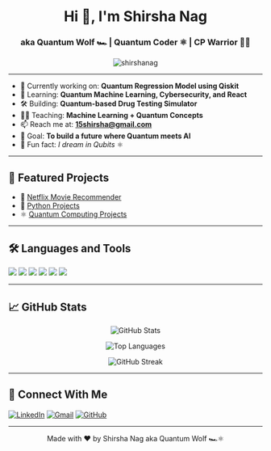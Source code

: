 

<h1 align="center">Hi 👋, I'm Shirsha Nag</h1>
<h3 align="center">aka Quantum Wolf 🏎️ | Quantum Coder ⚛️ | CP Warrior 👨‍💻</h3>

<p align="center">
  <img src="https://komarev.com/ghpvc/?username=shirshanag&label=Profile%20views&color=0e75b6&style=flat" alt="shirshanag" />
</p>

---

- 🔭 Currently working on: **Quantum Regression Model using Qiskit**
- 🧠 Learning: **Quantum Machine Learning, Cybersecurity, and React**
- 🛠️ Building: **Quantum-based Drug Testing Simulator**
- 👨‍🏫 Teaching: **Machine Learning + Quantum Concepts**
- 📫 Reach me at: **15shirsha@gmail.com**
- 🎯 Goal: **To build a future where Quantum meets AI**
- 🧪 Fun fact: *I dream in Qubits* ⚛️

---

## 🚀 Featured Projects

- 🎥 [Netflix Movie Recommender](https://github.com/shirshanag/Netflix-recommendation-ml-model)
- 🌱 [Python Projects](https://github.com/shirshanag/python_projects)
- ⚛️ [Quantum Computing Projects](https://github.com/shirshanag/Quantum-Computing)

---

## 🛠️ Languages and Tools

<p align="left">
  <img src="https://img.shields.io/badge/-Python-3776AB?style=flat&logo=python&logoColor=white"/>
  <img src="https://img.shields.io/badge/-Qiskit-000000?style=flat&logo=IBM&logoColor=white"/>
  <img src="https://img.shields.io/badge/-React-20232A?style=flat&logo=react"/>
  <img src="https://img.shields.io/badge/-C-00599C?style=flat&logo=c&logoColor=white"/>
  <img src="https://img.shields.io/badge/-C%2B%2B-00599C?style=flat&logo=c%2B%2B&logoColor=white"/>
  <img src="https://img.shields.io/badge/-Git-000000?style=flat&logo=git"/>
</p>

---

## 📈 GitHub Stats

<p align="center">
  <img src="https://github-readme-stats.vercel.app/api?username=shirshanag&show_icons=true&theme=radical&cache_seconds=3600" alt="GitHub Stats" />
</p>

<p align="center">
  <img src="https://github-readme-stats.vercel.app/api/top-langs/?username=shirshanag&layout=compact&theme=radical&cache_seconds=3600" alt="Top Languages" />
</p>

<p align="center">
  <img src="https://streak-stats.demolab.com?user=shirshanag&theme=tokyonight&date_format=M%20j%5B%2C%20Y%5D" alt="GitHub Streak" />
</p>


---

## 🔗 Connect With Me

<p align="left">
  <a href="https://www.linkedin.com/in/shirsha-nag-b4aa87219/" target="blank"><img align="center" src="https://img.shields.io/badge/-LinkedIn-blue?style=flat-square&logo=linkedin" alt="LinkedIn" /></a>
  <a href="mailto:15shirsha@gmail.com"><img align="center" src="https://img.shields.io/badge/-Gmail-red?style=flat-square&logo=gmail&logoColor=white" alt="Gmail" /></a>
  <a href="https://github.com/shirshanag" target="blank"><img align="center" src="https://img.shields.io/badge/-GitHub-000?style=flat-square&logo=github" alt="GitHub" /></a>
</p>

---

<p align="center">Made with ❤️ by Shirsha Nag aka Quantum Wolf 🏎️⚛️</p>
